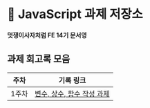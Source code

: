 # 📁 JavaScript 과제 저장소
#### 멋쟁이사자처럼 FE 14기 문서영

## 과제 회고록 모음

|주차|기록 링크|
|---|---|
|1주차|[변수, 상수, 함수 작성 과제](./md/week1.md)|